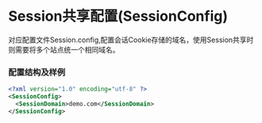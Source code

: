 # Session共享配置(SessionConfig)

对应配置文件Session.config,配置会话Cookie存储的域名，使用Session共享时则需要将多个站点统一个相同域名。

### 配置结构及样例
```xml
<?xml version="1.0" encoding="utf-8" ?>
<SessionConfig>
  <SessionDomain>demo.com</SessionDomain>
</SessionConfig>
```